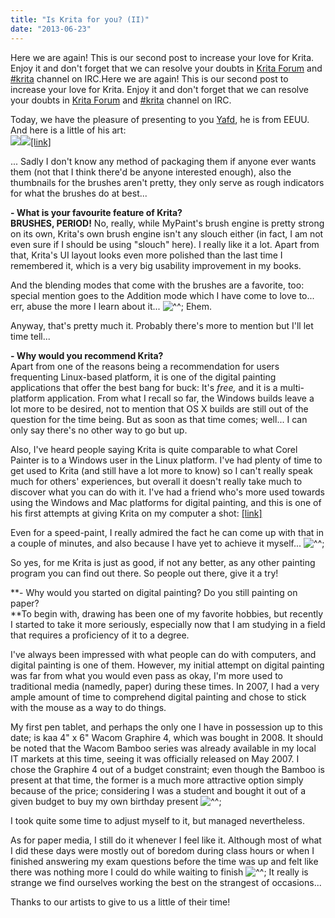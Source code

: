 ```yaml
---
title: "Is Krita for you? (II)"
date: "2013-06-23"
---
```


Here we are again! This is our second post to increase your love for Krita. Enjoy it and don't forget that we can resolve your doubts in [Krita Forum](http://forum.kde.org/viewforum.php?f=136) and [#krita](http://krita.org/chat) channel on IRC.Here we are again! This is our second post to increase your love for Krita. Enjoy it and don't forget that we can resolve your doubts in [Krita Forum](http://forum.kde.org/viewforum.php?f=136) and [#krita](http://krita.org/chat) channel on IRC.

Today, we have the pleasure of presenting to you [Yafd](http://yafd.deviantart.com/), he is from EEUU. And here is a little of his art:  
[![](/images/posts/2013/crossover__inferno_cop_and_the_madomagi_girls_by_honoonokarite-d5vm9jg.jpg)![](/images/posts/2013/mybrushes.png)\[link\]](http://kritawebshopblog.files.wordpress.com/2013/06/tentacle_bot_by_yafd-d63yw7u.jpg)

... Sadly I don't know any method of packaging them if anyone ever wants them (not that I think there'd be anyone interested enough), also the thumbnails for the brushes aren't pretty, they only serve as rough indicators for what the brushes do at best...

**\- What is your favourite feature of Krita?**  
**BRUSHES, PERIOD!** No, really, while MyPaint's brush engine is pretty strong on its own, Krita's own brush engine isn't any slouch either (in fact, I am not even sure if I should be using "slouch" here). I really like it a lot. Apart from that, Krita's UI layout looks even more polished than the last time I remembered it, which is a very big usability improvement in my books.

And the blending modes that come with the brushes are a favorite, too: special mention goes to the Addition mode which I have come to love to... err, abuse the more I learn about it... ![^^;](/images/posts/2013/animesweat.gif "Sweating a little...") Ehem.

Anyway, that's pretty much it. Probably there's more to mention but I'll let time tell...

**\- Why would you recommend Krita?**  
Apart from one of the reasons being a recommendation for users frequenting Linux-based platform, it is one of the digital painting applications that offer the best bang for buck: It's _free,_ and it is a multi-platform application. From what I recall so far, the Windows builds leave a lot more to be desired, not to mention that OS X builds are still out of the question for the time being. But as soon as that time comes; well... I can only say there's no other way to go but up.

Also, I've heard people saying Krita is quite comparable to what Corel Painter is to a Windows user in the Linux platform. I've had plenty of time to get used to Krita (and still have a lot more to know) so I can't really speak much for others' experiences, but overall it doesn't really take much to discover what you can do with it. I've had a friend who's more used towards using the Windows and Mac platforms for digital painting, and this is one of his first attempts at giving Krita on my computer a shot: [\[link\]](https://www.dropbox.com/s/fosm9sauzovigeo/shahirt.png)

Even for a speed-paint, I really admired the fact he can come up with that in a couple of minutes, and also because I have yet to achieve it myself... ![^^;](/images/posts/2013/animesweat.gif "Sweating a little...")

So yes, for me Krita is just as good, if not any better, as any other painting program you can find out there. So people out there, give it a try!

**\- Why would you started on digital painting? Do you still painting on paper?  
**To begin with, drawing has been one of my favorite hobbies, but recently I started to take it more seriously, especially now that I am studying in a field that requires a proficiency of it to a degree.

I've always been impressed with what people can do with computers, and digital painting is one of them. However, my initial attempt on digital painting was far from what you would even pass as okay, I'm more used to traditional media (namedly, paper) during these times. In 2007, I had a very ample amount of time to comprehend digital painting and chose to stick with the mouse as a way to do things.

My first pen tablet, and perhaps the only one I have in possession up to this date; is kaa 4" x 6" Wacom Graphire 4, which was bought in 2008. It should be noted that the Wacom Bamboo series was already available in my local IT markets at this time, seeing it was officially released on May 2007. I chose the Graphire 4 out of a budget constraint; even though the Bamboo is present at that time, the former is a much more attractive option simply because of the price; considering I was a student and bought it out of a given budget to buy my own birthday present ![^^;](/images/posts/2013/animesweat.gif "Sweating a little...")

I took quite some time to adjust myself to it, but managed nevertheless.

As for paper media, I still do it whenever I feel like it. Although most of what I did these days were mostly out of boredom during class hours or when I finished answering my exam questions before the time was up and felt like there was nothing more I could do while waiting to finish ![^^;](/images/posts/2013/animesweat.gif "Sweating a little...") It really is strange we find ourselves working the best on the strangest of occasions...

Thanks to our artists to give to us a little of their time!

